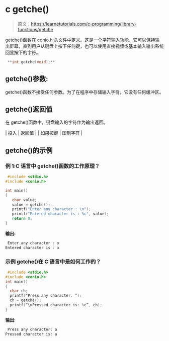 # c getche()

> 原文：<https://learnetutorials.com/c-programming/library-functions/getche>

getche()函数在 conio.h 头文件中定义。这是一个字符输入功能，它可以保持输出屏幕，直到用户从键盘上按下任何键，也可以使用直接视频或基本输入输出系统回显按下的字符。

```c
 **int getche(void);** 

```

## getche()参数:

getche()函数不接受任何参数。为了在程序中存储输入字符，它没有任何缓冲区。

## getche()返回值

在 getche()函数中，键盘输入的字符作为输出返回。

| 投入 | 返回值 |
| 如果按键 | 压制字符 |

## getche()的示例

### 例 1:C 语言中 getche()函数的工作原理？

```c
 #include <stdio.h>
#include <conio.h>

int main()  
{  
   char value;
   value = getche();
   printf("Enter any character : \n");
   printf("Entered character is : %c", value);
   return 0; 
} 

```

**输出:**

```c
 Enter any character : x
Entered character is : x 
```

### 示例 getche()在 C 语言中是如何工作的？

```c
 #include <stdio.h>
#include <conio.h>
int main()  
{
  char ch;
  printf(“Press any character: ”);
  ch = getche();
  printf(“\nPressed character is: %c”, ch);
} 

```

**输出:**

```c
 Press any character: a 
Pressed character is: a 
```